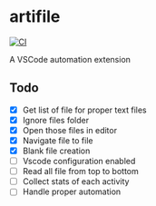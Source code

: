 # artifile

[![CI](https://github.com/rjoydip/artifile/actions/workflows/ci.yml/badge.svg)](https://github.com/rjoydip/artifile/actions/workflows/ci.yml)

A VSCode automation extension

## Todo

- [x] Get list of file for proper text files
- [x] Ignore files folder
- [x] Open those files in editor
- [x] Navigate file to file
- [x] Blank file creation
- [ ] Vscode configuration enabled
- [ ] Read all file from top to bottom
- [ ] Collect stats of each activity
- [ ] Handle proper automation
